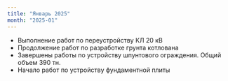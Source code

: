 ```yaml
---
title: "Январь 2025"
month: "2025-01"
---
```


- Выполнение работ по переустройству КЛ 20 кВ
- Продолжение работ по разработке грунта котлована
- Завершены работы по устройству шпунтового ограждения. Общий объем 390 тн.
- Начало работ по устройству фундаментной плиты